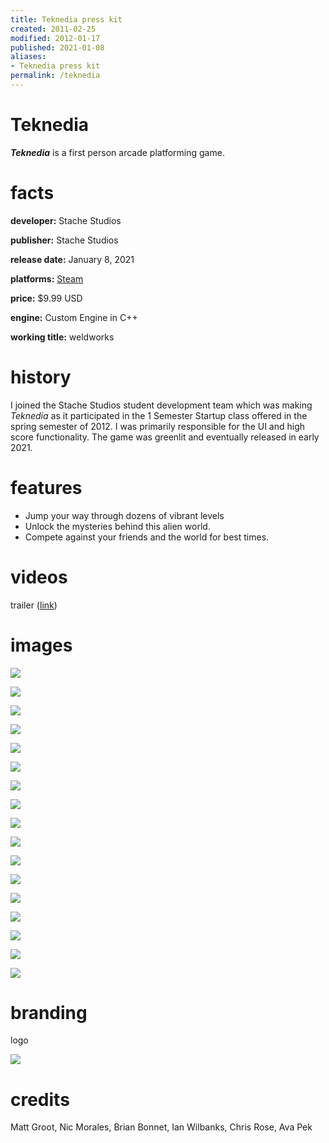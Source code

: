 ```yaml
---
title: Teknedia press kit
created: 2011-02-25
modified: 2012-01-17
published: 2021-01-08
aliases:
- Teknedia press kit
permalink: /teknedia
---
```


# Teknedia

_**Teknedia**_ is a first person arcade platforming game.

# facts

**developer:** Stache Studios

**publisher:** Stache Studios

**release date:** January 8, 2021

**platforms:** [Steam](https://store.steampowered.com/app/354780/Teknedia/)

**price:** \$9.99 USD

**engine:** Custom Engine in C++

**working title:** weldworks

# history

I joined the Stache Studios student development team which was making _Teknedia_ as it participated in the 1 Semester Startup class offered in the spring semester of 2012. I was primarily responsible for the UI and high score functionality. The game was greenlit and eventually released in early 2021.

# features

- Jump your way through dozens of vibrant levels
- Unlock the mysteries behind this alien world.
- Compete against your friends and the world for best times.

# videos

trailer ([link](https://store.steampowered.com/app/354780/Teknedia/))

# images

![](teknedia/screen-1.jpg)

![](teknedia/screen-2.jpg)

![](teknedia/screen-3.jpg)

![](teknedia/screen-4.jpg)

![](teknedia/screen-5.jpg)

![](teknedia/screen-6.jpg)

![](teknedia/screen-7.jpg)

![](teknedia/screen-8.jpg)

![](teknedia/screen-9.jpg)

![](teknedia/screen-10.jpg)

![](teknedia/screen-11.jpg)

![](teknedia/screen-12.jpg)

![](teknedia/screen-13.jpg)

![](teknedia/screen-14.jpg)

![](teknedia/screen-15.jpg)

![](teknedia/screen-16.jpg)

![](teknedia/screen-17.jpg)

# branding

logo

![](teknedia/logo.png)

# credits

Matt Groot, Nic Morales, Brian Bonnet, Ian Wilbanks, Chris Rose, Ava Pek
